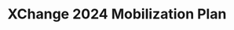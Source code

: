---
title: XChange 2024 Mobilization Plan
redirect_to: https://docs.google.com/document/d/1VSlIU_hmVdtI_bvxMAcDJO4VlH3pTE15g2RyyOw5syw/edit?usp=sharing
redirect_from: 
  - /XC24MobilizationPlan
  - /xc24mobilizationplan
---